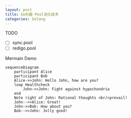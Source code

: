```yaml
---
layout: post
title: Go利器-Pool池化技术
categories: Golang
---
```


TODO

- [ ] sync.pool
- [ ] redigo.pool

Mermain Demo

```mermaid
sequenceDiagram
    participant Alice
    participant Bob
    Alice->>John: Hello John, how are you?
    loop Healthcheck
        John->>John: Fight against hypochondria
    end
    Note right of John: Rational thoughts <br/>prevail!
    John-->>Alice: Great!
    John->>Bob: How about you?
    Bob-->>John: Jolly good!
```
